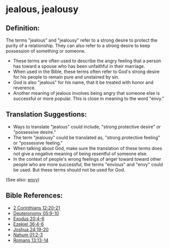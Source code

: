 # jealous, jealousy #

## Definition: ##

The terms "jealous" and "jealousy" refer to a strong desire to protect the purity of a relationship. They can also refer to a strong desire to keep possession of something or someone.

* These terms are often used to describe the angry feeling that a person has toward a spouse who has been unfaithful in their marriage.
* When used in the Bible, these terms often refer to God's strong desire for his people to remain pure and unstained by sin.
* God is also "jealous" for his name, that it be treated with honor and reverence.
* Another meaning of jealous involves being angry that someone else is successful or more popular. This is close in meaning to the word "envy."

## Translation Suggestions: ##

* Ways to translate "jealous" could include, "strong protective desire" or "possessive desire." 
* The term "jealousy" could be translated as, "strong protective feeling" or "possessive feeling."
* When talking about God, make sure the translation of these terms does not give a negative meaning of being resentful of someone else.
* In the context of people's wrong feelings of anger toward toward other people who are more successful, the terms "envious" and "envy" could be used. But these terms should not be used for God.

(See also: [envy](../other/envy.md))

## Bible References: ##

* [2 Corinthians 12:20-21](https://door43.org/en/bible/notes/2co/12/20)
* [Deuteronomy 05:9-10](https://door43.org/en/bible/notes/deu/05/09)
* [Exodus 20:4-6](https://door43.org/en/bible/notes/exo/20/04)
* [Ezekiel 36:4-6](https://door43.org/en/bible/notes/ezk/36/04)
* [Joshua 24:19-20](https://door43.org/en/bible/notes/jos/24/19)
* [Nahum 01:2-3](https://door43.org/en/bible/notes/nam/01/02)
* [Romans 13:13-14](https://door43.org/en/bible/notes/rom/13/13)

